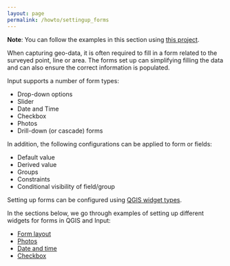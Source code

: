 ```yaml
---
layout: page
permalink: /howto/settingup_forms
---
```


**Note**: You can follow the examples in this section using [this project](https://public.cloudmergin.com/projects/documentation/form_setup/tree).

When capturing geo-data, it is often required to fill in a form related to the surveyed point, line or area. The forms set up can simplifying filling the data and can also ensure the correct information is populated.

Input supports a number of form types:
- Drop-down options
- Slider
- Date and Time
- Checkbox
- Photos
- Drill-down (or cascade) forms

In addition, the following configurations can be applied to form or fields:
- Default value
- Derived value
- Groups
- Constraints
- Conditional visibility of field/group

Setting up forms can be configured using [QGIS widget types](https://docs.qgis.org/3.16/en/docs/user_manual/working_with_vector/vector_properties.html#edit-widgets).

In the sections below, we go through examples of setting up different widgets for forms in QGIS and Input:

- [Form layout](/howto/settingup_forms_layout)
- [Photos](/howto/settingup_forms_photos)
- [Date and time](/howto/settingup_forms_datetime)
- [Checkbox](/howto/settingup_forms_checkbox)
